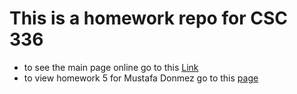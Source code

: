 # This is a homework repo for CSC 336
- to see the main page online go to this [Link](https://datasheng.github.io/csc336-MustafaDonmez-HW/)
- to view homework 5 for Mustafa Donmez go to this [page](https://datasheng.github.io/csc336-MustafaDonmez-HW/HW5/view.html)